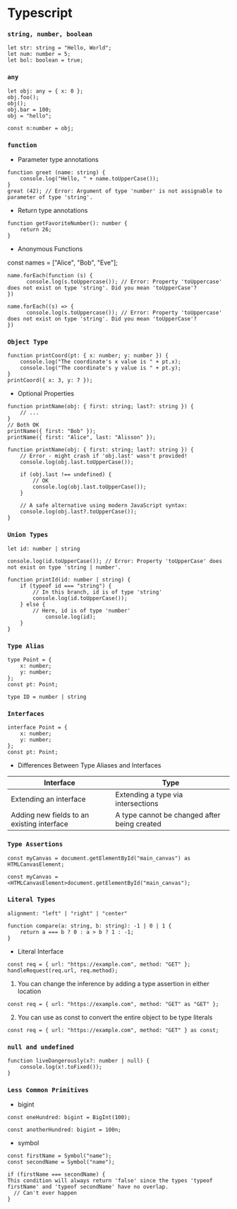 # Typescript

### `string, number, boolean`

```
let str: string = "Hello, World";
let num: number = 5;
let bol: boolean = true;
````


### `any`
```
let obj: any = { x: 0 };
obj.foo();
obj();
obj.bar = 100;
obj = "hello";

const n:number = obj;
```


### `function`

- Parameter type annotations
```
function greet (name: string) {
    console.log("Hello, " + name.toUpperCase());
}
great (42); // Error: Argument of type 'number' is not assignable to parameter of type 'string'.
```

- Return type annotations
```
function getFavoriteNumber(): number {
    return 26;
}
```

- Anonymous Functions

const names = ["Alice", "Bob", "Eve"];
```
name.forEach(function (s) {
      console.log(s.toUppercase()); // Error: Property 'toUppercase' does not exist on type 'string'. Did you mean 'toUpperCase'?
})
```
```
name.forEach((s) => {
      console.log(s.toUppercase()); // Error: Property 'toUppercase' does not exist on type 'string'. Did you mean 'toUpperCase'?
})
```

### `Object Type`
```
function printCoord(pt: { x: number; y: number }) {
    console.log("The coordinate's x value is " + pt.x);
    console.log("The coordinate's y value is " + pt.y);
}
printCoord({ x: 3, y: 7 });
```

- Optional Properties
```
function printName(obj: { first: string; last?: string }) {
    // ...
}
// Both OK
printName({ first: "Bob" });
printName({ first: "Alice", last: "Alisson" });
```

```
function printName(obj: { first: string; last?: string }) {
    // Error - might crash if 'obj.last' wasn't provided!
    console.log(obj.last.toUpperCase());

    if (obj.last !== undefined) {
        // OK
        console.log(obj.last.toUpperCase());
    }

    // A safe alternative using modern JavaScript syntax:
    console.log(obj.last?.toUpperCase());
}
```

###  `Union Types`

```
let id: number | string
```

```
console.log(id.toUpperCase()); // Error: Property 'toUpperCase' does not exist on type 'string | number'.
```

```
function printId(id: number | string) {
    if (typeof id === "string") {
        // In this branch, id is of type 'string'
        console.log(id.toUpperCase());
    } else {
        // Here, id is of type 'number'
            console.log(id);
    }
}
```

### `Type Alias`

```
type Point = {
    x: number;
    y: number;
};
const pt: Point;
```

```
type ID = number | string
```

### `Interfaces`

```
interface Point = {
    x: number;
    y: number;
};
const pt: Point;
```

- Differences Between Type Aliases and Interfaces

| Interface | Type |
| ------ | ------ |
| Extending an interface | Extending a type via intersections |
| Adding new fields to an existing interface | A type cannot be changed after being created |


### `Type Assertions`

```
const myCanvas = document.getElementById("main_canvas") as HTMLCanvasElement;
```
```
const myCanvas = <HTMLCanvasElement>document.getElementById("main_canvas");
```

### `Literal Types`

```
alignment: "left" | "right" | "center"
```

```
function compare(a: string, b: string): -1 | 0 | 1 {
    return a === b ? 0 : a > b ? 1 : -1;
}
```

- Literal Interface

```
const req = { url: "https://example.com", method: "GET" };
handleRequest(req.url, req.method);
```

1. You can change the inference by adding a type assertion in either location
```
const req = { url: "https://example.com", method: "GET" as "GET" };
```
2. You can use as const to convert the entire object to be type literals
```
const req = { url: "https://example.com", method: "GET" } as const;
```

### `null and undefined`


```
function liveDangerously(x?: number | null) {
    console.log(x!.toFixed());
}
```

### `Less Common Primitives`

- bigint

```
const oneHundred: bigint = BigInt(100);
```

```
const anotherHundred: bigint = 100n;
```
- symbol

```
const firstName = Symbol("name");
const secondName = Symbol("name");

if (firstName === secondName) {
This condition will always return 'false' since the types 'typeof firstName' and 'typeof secondName' have no overlap.
  // Can't ever happen
}
```
